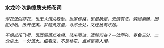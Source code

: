 ### 水龙吟·次韵章质夫杨花词
*似花还似非花，也无人惜从教坠。抛家傍路，思量确是，无情有思。萦损柔肠，因酣娇眼，欲开还闭。梦随风万里，寻郎去处，又还被莺呼起。*

*不恨此花飞尽，恨西园落红难缀。晓来雨过，遗踪何在？一池萍碎。春色三分，二分尘土，一分流水。细看来，不是杨花，点点是离人泪。*
